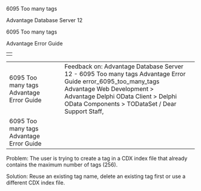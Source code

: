 6095 Too many tags




Advantage Database Server 12  

6095 Too many tags

Advantage Error Guide

|  |
| --- |
|  |

|  |  |  |  |  |
| --- | --- | --- | --- | --- |
| 6095 Too many tags  Advantage Error Guide |  |  | Feedback on: Advantage Database Server 12 - 6095 Too many tags Advantage Error Guide error\_6095\_too\_many\_tags Advantage Web Development > Advantage Delphi OData Client > Delphi OData Components > TODataSet / Dear Support Staff, |  |
| 6095 Too many tags  Advantage Error Guide |  |  |  |  |

Problem: The user is trying to create a tag in a CDX index file that already contains the maximum number of tags (256).

Solution: Reuse an existing tag name, delete an existing tag first or use a different CDX index file.